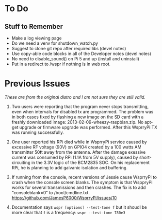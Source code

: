 # To Do

## Stuff to Remember

- Make a log viewing page
- Do we need a venv for shutdown_watch.py
- Suggest to clone git repo after required libs (devel notes)
- Use copy-able code blocks in all of the Developer notes (devel notes)
- No need to disable_sound() on Pi 5 and up (install and uninstall)
- Put in a redirect to /wspr if nothing is in web root.

# Previous Issues

*These are from the original distro and I am not sure they are still valid.*

1. Two users were reporting that the program never stops transmitting, even
when intervals for disabled tx are programmed. The problem was in both
cases fixed by flashing a new image on the SD card with a freshly downloaded
image: 2013-02-09-wheezy-raspbian.zip. No apt-get upgrade or firmware
upgrade was performed. After this WsprryPi TX was running successfully.

1. One user reported his RPi died while in WsprryPi service caused by excessive
RF voltage (90V) on GPIO4 created by a 100 watts AM transmitter 50ft away
from the antenna. After the damage exessive current was consumed by RPi (1.1A
from 5V supply), caused by short-circuiting in the 3.3V logic of the BCM2835
SOC. On his replacement RPi, he is planning to add galvanic isolation and
buffering.

1. If running from the console, recent versions of Jessie cause WsprryPi to
crash when the console screen blanks. The symptom is that WsppryPi works
for several transmissions and then crashes. The fix is to add "consoleblank=0"
to /boot/cmdline.txt.
https://github.com/JamesP6000/WsprryPi/issues/10

1. Documentation says `wspr [options] --test-tone f` but it shoudl be more
clear that `f` is a frequency:  `wspr --test-tone 780e3`
